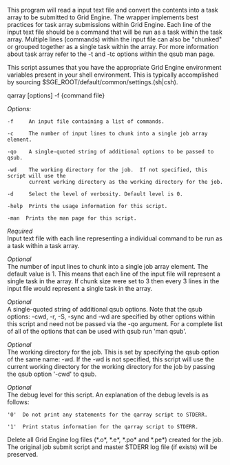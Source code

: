 This program will read a input text file and convert the contents into a task array to be submitted to Grid Engine. 
The wrapper implements best practices for task array submissions within Grid Engine.  Each line of the input text file
should be a command that will be run as a task within the task array.  Multiple lines (commands) within the input file
can also be "chunked" or grouped together as a single task within the array.  For more information about task array 
refer to the -t and -tc options within the qsub man page.

This script assumes that you have the appropriate Grid Engine environment 
variables present in your shell environment.  This is typically accomplished by 
sourcing $SGE_ROOT/default/common/settings.(sh|csh).

qarray [options] -f {command file}

*Options:*<br>
<pre><code>-f     An input file containing a list of commands. </code></pre> 
<pre><code>-c     The number of input lines to chunk into a single job array element.</code></pre> 
<pre><code>-qo    A single-quoted string of additional options to be passed to qsub. </code></pre> 
<pre><code>-wd    The working directory for the job.  If not specified, this script will use the 
	   current working directory as the working directory for the job. </code></pre> 
<pre><code>-d     Select the level of verbosity. Default level is 0. </code></pre>
<pre><code>-help  Prints the usage information for this script. </code></pre>
<pre><code>-man  Prints the man page for this script. </code></pre>

*Required* <br>
Input text file with each line representing a individual command to be run as a task within a task array.

*Optional*  <br>
The number of input lines to chunk into a single job array element. The default value is 1.  This means that each line 
of the input file will represent a single task in the array.  If chunk size were set to 3 then every 3 lines in the 
input file would represent a single task in the array.

*Optional*  <br>
A single-quoted string of additional qsub options.  Note that the qsub options: -cwd, -r, -S, -sync and -wd are 
specified by other options within this script and need not be passed via the -qo argument.  For a complete list of all of 
the options that can be used with qsub run 'man qsub'.

*Optional* <br>
The working directory for the job.  This is set by specifying the qsub option of the same name: -wd. If the -wd is not
specified, this script will use the current working directory for the working directory for the job by passing the 
qsub option '-cwd' to qsub.

*Optional* <br>
The debug level for this script.  An explanation of the debug levels is as follows:

<pre><code>'0'	Do not print any statements for the qarray script to STDERR.  </code></pre> 
<pre><code>'1'	Print status information for the qarray script to STDERR. </code></pre> 

<div>
Delete all Grid Engine log files (*.o*, *.e*, *.po* and *.pe*) created for the job. The original job submit script and
master STDERR log file (if exists) will be preserved. </div>
